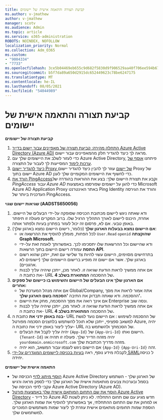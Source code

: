 ```yaml
---
title: קביעת תצורה והתאמה אישית של יישומים
ms.author: v-jmathew
author: v-jmathew
manager: scotv
ms.audience: Admin
ms.topic: article
ms.service: o365-administration
ROBOTS: NOINDEX, NOFOLLOW
localization_priority: Normal
ms.collection: Adm_O365
ms.custom:
- "9004334"
- "7733"
ms.openlocfilehash: 3ce5b04469eb655c9d682f5830d9f906529aa40f706ee594b670708426d48769
ms.sourcegitcommit: b5f7da89a650d2915dc652449623c78be6247175
ms.translationtype: MT
ms.contentlocale: he-IL
ms.lasthandoff: 08/05/2021
ms.locfileid: "54044989"
---
```

# <a name="configure-and-customize-applications"></a>קביעת תצורה והתאמה אישית של יישומים

**קביעת תצורה של יישומים**

1. [התחלה מהירה: קביעת תצורה של מאפיינים עבור יישום בדייר Azure Active Directory (Azure AD)](https://docs.microsoft.com/azure/active-directory/manage-apps/add-application-portal-configure) מראה לך כיצד להגדיר חלק מהמאפיינים עבור יישום.
2. כדי לעזור לשלב את היישומים שלך עם Azure Active Directory, פיתחנו [אוסף של ערכות לימוד](https://docs.microsoft.com/azure/active-directory/saas-apps/tutorial-list) המסייעות לך לעבור על התצורה.
3. [כיצד להגדיר יישום Proxy של יישום](https://docs.microsoft.com/azure/active-directory/manage-apps/application-proxy-config-how-to) עוזר לך להבין כיצד להגדיר יישום Proxy של יישום בתוך Azure AD כדי לחשוף את היישומים המקומיים שלך לענן.
4. [הורד את PingAccess](https://docs.microsoft.com/azure/active-directory/manage-apps/application-proxy-ping-access-publishing-guide#download-pingaccess-and-configure-your-application)וקבע את תצורת היישום שלך: בצע את ההוראות בהגדרה *של PingAccess עבור Azure AD* כדי להגן על יישומים שפורסמו באמצעות Microsoft Azure AD Application Proxy באתר האינטרנט Ping Identity והורד את הגירסה העדכנית ביותר של PingAccess.

**שגיאות יישום שגוי (AADSTS650056)**

1. ודא שאתה ניגש ליישום מכתובת הכניסה שסופקה על-ידי הבעלים של היישום. אחרת, היכנס ליישום לאורך התהליך הרגיל שלו. ברוב המקרים פעולה זו תיפתר באופן טבעי. אם לא, פרסום זה יכול לעזור בפתרון בעיות ולפתור אותה.
2. **אם היישום נמצא בבעלות הארגון שלך** (כלומר, רישום היישום נמצא בארגון שלך):
    - לכל הפחות, מומלץ להוסיף את ההרשאה או `User.Read` `openid` **שהוקצתה Graph Microsoft.**
    - ודא שהיישום וכל ההרשאות שלו יתסכימו לכך. באפשרותך לאמת זאת על-ידי **התסת** עמודה רישום היישום בתוך הרשאות **API**.
    - בתרחישים מסוימים, היישום עשוי להיות צד שלישי עם זאת, ייתכן שהוא רשום בארגון שלך. אשר אם יישום זה מופיע ברישום היישומים שלך (יישומים לא ארגוניים).
    - אם אתה ממשיך לראות הודעת שגיאה זו. לאחר מכן, ייתכן שיהיה עליך לבנות את כתובת ה- URL של ההסכמה **המתוארת בשלב 4.**
3. **אם הארגון שלך אינו הבעלים של היישום והשימוש בו כיישום של ספקים אחרים:**
    - אם אתה מנהל המערכת של Global/Company, אתה אמור לראות את מסך ההסכמה. ודא שאתה תבדוק את התיבה **'הסכמה בשם הארגון שלך'.**
    - אם אינך רואה את מסך ההסכמה, מחק את היישום Enterprise ונסה שוב.
    - אם אתה ממשיך לראות הודעת שגיאה זו. לאחר מכן, ייתכן שיהיה עליך לבנות את כתובת ה- URL של ההסכמה **המתוארת בשלב 4.**
4. **בנה באופן ידני את** כתובת ה- URL של ההסכמה לשימוש : אם היישום נועד לגשת למשאב ספציפי, ייתכן שלא תוכל להשתמש בלחצנים הסכמה מפורטל Azure, יהיה עליך ליצור באופן ידני את כתובת ה- URL של הסכמתך ולהשתמש בה.
    - יהיה עליך לקבל את הבעלים `{App-Id}` של `{App-Uri-Id}` היישום ואתו. `{Tenant-Id}` יהיה מזהה הדייר שלך. פעולה זו תהיה או `yourdomain.onmicrosoft.com` מזהה מדריך הכתובות שלך.
    - אם היישום ניגש לעצמו עבור המשאב, הוא יהיה `{App-Id}` `{App-Uri-Id}` זהה.
5. לקבלת מידע נוסף, ראה [בעיות בכניסה ליישומים המוגדרים על-ידי SAML](https://docs.microsoft.com/azure/active-directory/manage-apps/application-sign-in-problem-federated-sso-gallery#misconfigured-application)ל כניסה יחידה.

**התאמה אישית של יישומים**

- [הוסף מיתוג לדף](https://docs.microsoft.com/azure/active-directory/fundamentals/customize-branding) הכניסה של Azure Active Directory של הארגון שלך - השתמש בסמל ובערכות צבעים מותאמות אישית של הארגון שלך כדי לספק מראה ורגיש עקבי לדפי הכניסה של Azure Active Directory (Azure AD).
- [הוסף את שם התחום המותאם אישית שלך באמצעות פורטל Azure Active Directory](https://docs.microsoft.com/azure/active-directory/fundamentals/add-custom-domain) - כל דייר Azure AD חדש מגיע עם שם תחום התחלתי. לא ניתן לשנות או למחוק את שם התחום ההתחלתי, אך באפשרותך להוסיף את שמות הארגון שלך. הוספת שמות תחומים מותאמים אישית עוזרת לך ליצור שמות משתמשים המוכרים למשתמשים שלך.
